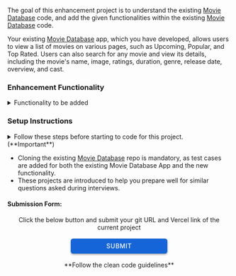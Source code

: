 The goal of this enhancement project is to understand the existing <a href="https://learning.ccbp.in/question/1c277f98-14f6-4744-aad9-c1021526e442" target="_blank_">Movie Database</a> code, and add the given functionalities within the existing <a href="https://learning.ccbp.in/question/1c277f98-14f6-4744-aad9-c1021526e442" target="_blank_">Movie Database</a> code.

Your existing <a href="https://learning.ccbp.in/question/1c277f98-14f6-4744-aad9-c1021526e442" target="_blank_">Movie Database</a> app, which you have developed, allows users to view a list of movies on various pages, such as Upcoming, Popular, and Top Rated. Users can also search for any movie and view its details, including the movie's name, image, ratings, duration, genre, release date, overview, and cast.

### Enhancement Functionality

<details>
<summary>Functionality to be added</summary>
- Implement a `Pagination` in **Popular Movies Page**, **Top Rated Movies Page**, and **Upcoming Movies Page**.
- The pagination feature includes a `Prev` button, a `Next` button, and a `page number` starting with number **1**.
- When the `Next` button or the `Prev` button is clicked, make an HTTP GET request to the API Url with the query parameter page and the page number as its value.
- Follow <a href="https://developer.themoviedb.org/reference/movie-popular-list" target="_blank_">this</a> reference for more detiails of pagination.
- Ensure your application maintains good CSS styling.
</details>

### Setup Instructions

<details>
<summary>Follow these steps before starting to code for this project. (**Important**)</summary>

- After setting up this project delete the `README.md` file in the CCBP IDE.
- Clone the existing <a href="https://learning.ccbp.in/question/1c277f98-14f6-4744-aad9-c1021526e442" target="_blank_">Movie Database</a> code from your GitHub account to add new functionalities to it.
  - If the existing <a href="https://learning.ccbp.in/question/1c277f98-14f6-4744-aad9-c1021526e442" target="_blank_">Movie Database</a> code is not available in your git, push your code to git.
    - <a href="https://learning.ccbp.in/3da6f1a6-0892/course?c_id=ade6e642-cd5c-4896-9edd-3f06d3dc2069&s_id=49896a46-f484-4b42-b459-2626f77e6796&t_id=9f27b553-4bbe-400f-9025-9044f79acda0" target="_blank_">Click here to learn how to push your code to git</a>
  - Once the code is pushed to git, clone it into this project using the below command.

```cmd
git clone {git repository URL} /home/workspace/reactjs/coding-practices/enhancementOfMovieDatabaseApp
```

<MultiLineNote>
In the above command, replace this `{git repository URL}` with your actual Git URL.
</MultiLineNote>
- Download dependencies by running `npm install`
- Start up the app using `npm start`
- Deploy the project on <a href="https://vercel.com/" target="_blank_">Vercel</a> and submit your project using the Vercel link. 
</details>

<MultiLineNote>

- Cloning the existing <a href="https://learning.ccbp.in/question/1c277f98-14f6-4744-aad9-c1021526e442" target="_blank_">Movie Database</a> repo is mandatory, as test cases are added for both the existing Movie Database App and the new functionality.
- These projects are introduced to help you prepare well for similar questions asked during interviews. </MultiLineNote>

#### Submission Form:

<center>Click the below button and submit your git URL and Vercel link of the current project</center>
<br>
<a href="https://forms.ccbp.in/movie-db-enhancement-project-submission-form" target="_blank_">
  <center><button style="color: #fff; border: none; cursor: pointer; width: 218px; height: 34px; background-color: rgb(22, 101, 216); border-radius: 5.4px; box-shadow: rgb(0 0 0 / 36%) 0px 2px 4px 0px;font-family: Inter;font-size: 14px;color: rgb(255, 255, 255);font-weight: 500;letter-spacing: 0.5px;text-transform: uppercase;">
    SUBMIT
  </button>
  </center>
</a>

<br/>
<center>**Follow the clean code guidelines**</center>